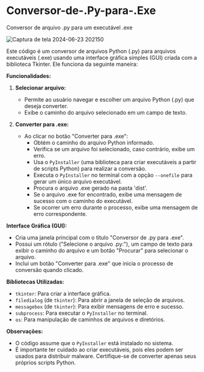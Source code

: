 # Conversor-de-.Py-para-.Exe
Conversor de arquivo .py para um executável .exe

![Captura de tela 2024-06-23 202150](https://github.com/hfa90/Conversor-de-.Py-para-.Exe/assets/163853542/600d6146-7ccc-4813-af02-48bf2eb65b14)

Este código é um conversor de arquivos Python (.py) para arquivos executáveis (.exe) usando uma interface gráfica simples (GUI) criada com a biblioteca Tkinter. Ele funciona da seguinte maneira:

**Funcionalidades:**

1. **Selecionar arquivo:**
   - Permite ao usuário navegar e escolher um arquivo Python (.py) que deseja converter.
   - Exibe o caminho do arquivo selecionado em um campo de texto.

2. **Converter para .exe:**
   - Ao clicar no botão "Converter para .exe":
     - Obtém o caminho do arquivo Python informado.
     - Verifica se um arquivo foi selecionado, caso contrário, exibe um erro.
     - Usa o `PyInstaller` (uma biblioteca para criar executáveis a partir de scripts Python) para realizar a conversão.
     - Executa o `PyInstaller` no terminal com a opção `--onefile` para gerar um único arquivo executável.
     - Procura o arquivo .exe gerado na pasta 'dist'.
     - Se o arquivo .exe for encontrado, exibe uma mensagem de sucesso com o caminho do executável.
     - Se ocorrer um erro durante o processo, exibe uma mensagem de erro correspondente.

**Interface Gráfica (GUI):**

- Cria uma janela principal com o título "Conversor de .py para .exe".
- Possui um rótulo ("Selecione o arquivo .py:"), um campo de texto para exibir o caminho do arquivo e um botão "Procurar" para selecionar o arquivo.
- Inclui um botão "Converter para .exe" que inicia o processo de conversão quando clicado.

**Bibliotecas Utilizadas:**

- `tkinter`: Para criar a interface gráfica.
- `filedialog` (de `tkinter`): Para abrir a janela de seleção de arquivos.
- `messagebox` (de `tkinter`): Para exibir mensagens de erro e sucesso.
- `subprocess`: Para executar o `PyInstaller` no terminal.
- `os`: Para manipulação de caminhos de arquivos e diretórios.

**Observações:**

- O código assume que o `PyInstaller` está instalado no sistema.
- É importante ter cuidado ao criar executáveis, pois eles podem ser usados para distribuir malware. Certifique-se de converter apenas seus próprios scripts Python.
